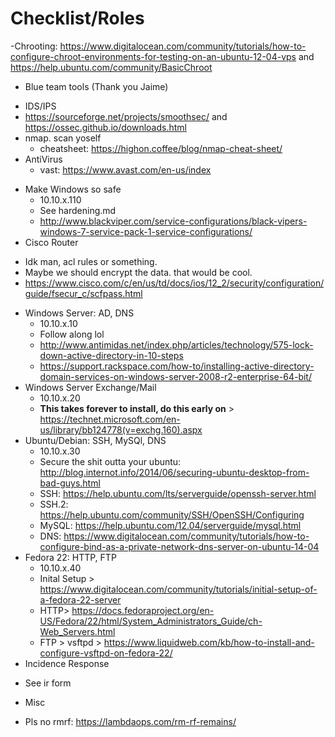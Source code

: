 # Checklist/Roles
-Chrooting: https://www.digitalocean.com/community/tutorials/how-to-configure-chroot-environments-for-testing-on-an-ubuntu-12-04-vps and https://help.ubuntu.com/community/BasicChroot
- Blue team tools (Thank you Jaime)
 * IDS/IPS
 * https://sourceforge.net/projects/smoothsec/ and https://ossec.github.io/downloads.html
 * nmap. scan yoself
   * cheatsheet: https://highon.coffee/blog/nmap-cheat-sheet/
 * AntiVirus
    * vast: https://www.avast.com/en-us/index
- Make Windows so safe
  * 10.10.x.110
  * See hardening.md
  * http://www.blackviper.com/service-configurations/black-vipers-windows-7-service-pack-1-service-configurations/
- Cisco Router
 * Idk man, acl rules or something.
 * Maybe we should encrypt the data. that would be cool.
 * https://www.cisco.com/c/en/us/td/docs/ios/12_2/security/configuration/guide/fsecur_c/scfpass.html
- Windows Server: AD, DNS
  * 10.10.x.10
  * Follow along lol
  * http://www.antimidas.net/index.php/articles/technology/575-lock-down-active-directory-in-10-steps 
  * https://support.rackspace.com/how-to/installing-active-directory-domain-services-on-windows-server-2008-r2-enterprise-64-bit/
- Windows Server Exchange/Mail
  * 10.10.x.20
  * **This takes forever to install, do this early on** > https://technet.microsoft.com/en-us/library/bb124778(v=exchg.160).aspx
- Ubuntu/Debian: SSH, MySQl, DNS
  * 10.10.x.30
  * Secure the shit outta your ubuntu: http://blog.internot.info/2014/06/securing-ubuntu-desktop-from-bad-guys.html
  * SSH: https://help.ubuntu.com/lts/serverguide/openssh-server.html
  * SSH.2: https://help.ubuntu.com/community/SSH/OpenSSH/Configuring
  * MySQL: https://help.ubuntu.com/12.04/serverguide/mysql.html
  * DNS: https://www.digitalocean.com/community/tutorials/how-to-configure-bind-as-a-private-network-dns-server-on-ubuntu-14-04
- Fedora 22: HTTP, FTP
  * 10.10.x.40
  * Inital Setup > https://www.digitalocean.com/community/tutorials/initial-setup-of-a-fedora-22-server
  * HTTP> https://docs.fedoraproject.org/en-US/Fedora/22/html/System_Administrators_Guide/ch-Web_Servers.html
  * FTP > vsftpd > https://www.liquidweb.com/kb/how-to-install-and-configure-vsftpd-on-fedora-22/
- Incidence Response
 * See ir form
- Misc
 * Pls no rmrf: https://lambdaops.com/rm-rf-remains/



